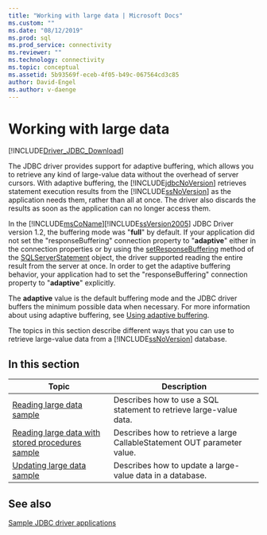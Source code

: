 ```yaml
---
title: "Working with large data | Microsoft Docs"
ms.custom: ""
ms.date: "08/12/2019"
ms.prod: sql
ms.prod_service: connectivity
ms.reviewer: ""
ms.technology: connectivity
ms.topic: conceptual
ms.assetid: 5b93569f-eceb-4f05-b49c-067564cd3c85
author: David-Engel
ms.author: v-daenge
---
```


# Working with large data

[!INCLUDE[Driver_JDBC_Download](../../../includes/driver_jdbc_download.md)]

The JDBC driver provides support for adaptive buffering, which allows you to retrieve any kind of large-value data without the overhead of server cursors. With adaptive buffering, the [!INCLUDE[jdbcNoVersion](../../../includes/jdbcnoversion_md.md)] retrieves statement execution results from the [!INCLUDE[ssNoVersion](../../../includes/ssnoversion-md.md)] as the application needs them, rather than all at once. The driver also discards the results as soon as the application can no longer access them.  
  
In the [!INCLUDE[msCoName](../../../includes/msconame_md.md)][!INCLUDE[ssVersion2005](../../../includes/ssversion2005-md.md)] JDBC Driver version 1.2, the buffering mode was "**full**" by default. If your application did not set the "responseBuffering" connection property to "**adaptive**" either in the connection properties or by using the [setResponseBuffering](../../../connect/jdbc/reference/setresponsebuffering-method-sqlserverstatement.md) method of the [SQLServerStatement](../../../connect/jdbc/reference/sqlserverstatement-class.md) object, the driver supported reading the entire result from the server at once. In order to get the adaptive buffering behavior, your application had to set the "responseBuffering" connection property to "**adaptive**" explicitly.  
  
The **adaptive** value is the default buffering mode and the JDBC driver buffers the minimum possible data when necessary. For more information about using adaptive buffering, see [Using adaptive buffering](../../../connect/jdbc/using-adaptive-buffering.md).  
  
The topics in this section describe different ways that you can use to retrieve large-value data from a [!INCLUDE[ssNoVersion](../../../includes/ssnoversion-md.md)] database.  
  
## In this section  
  
| Topic                                                                                                                         | Description                                                              |
| ----------------------------------------------------------------------------------------------------------------------------- | ------------------------------------------------------------------------ |
| [Reading large data sample](../../../connect/jdbc/code-samples/reading-large-data-sample.md)                                               | Describes how to use a SQL statement to retrieve large-value data.       |
| [Reading large data with stored procedures sample](../../../connect/jdbc/code-samples/reading-large-data-with-stored-procedures-sample.md) | Describes how to retrieve a large CallableStatement OUT parameter value. |
| [Updating large data sample](../../../connect/jdbc/code-samples/updating-large-data-sample.md)                                             | Describes how to update a large-value data in a database.                |
  
## See also

[Sample JDBC driver applications](../../../connect/jdbc/code-samples/sample-jdbc-driver-applications.md)  
  
